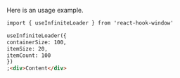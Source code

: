 Here is an usage example.

```md
import { useInfiniteLoader } from 'react-hook-window'

useInfiniteLoader({
containerSize: 100,
itemSize: 20,
itemCount: 100
})
;<div>Content</div>
```
